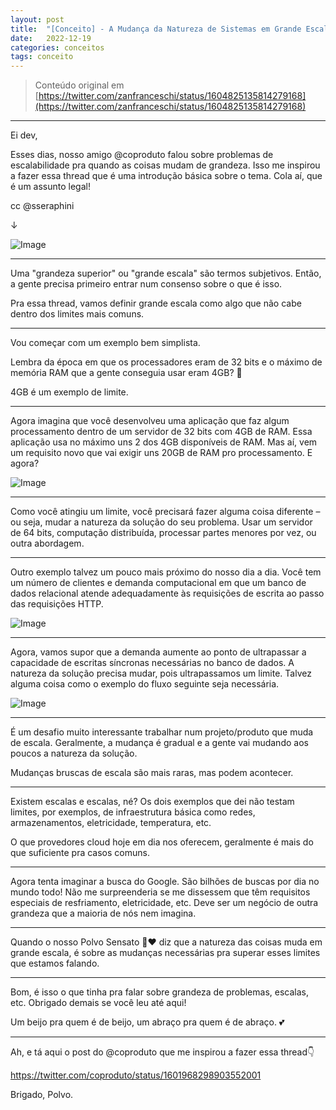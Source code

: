 ```yaml
---
layout: post
title:  "[Conceito] - A Mudança da Natureza de Sistemas em Grande Escala"
date:   2022-12-19
categories: conceitos
tags: conceito
---
```

> Conteúdo original em [https://twitter.com/zanfranceschi/status/1604825135814279168](https://twitter.com/zanfranceschi/status/1604825135814279168)

---

Ei dev,

Esses dias, nosso amigo @coproduto falou sobre problemas de escalabilidade pra quando as coisas mudam de grandeza. Isso me inspirou a fazer essa thread que é uma introdução básica sobre o tema. Cola aí, que é um assunto legal!

cc @sseraphini

↓

![Image](https://dev-to-uploads.s3.amazonaws.com/uploads/articles/bpvkqtiikcnzd64zp53z.png)

---

Uma "grandeza superior" ou "grande escala" são termos subjetivos. Então, a gente precisa primeiro entrar num consenso sobre o que é isso.

Pra essa thread, vamos definir grande escala como algo que não cabe dentro dos limites mais comuns.

---

Vou começar com um exemplo bem simplista.

Lembra da época em que os processadores eram de 32 bits e o máximo de memória RAM que a gente conseguia usar eram 4GB? 🥲

4GB é um exemplo de limite.

---

Agora imagina que você desenvolveu uma aplicação que faz algum processamento dentro de um servidor de 32 bits com 4GB de RAM. Essa aplicação usa no máximo uns 2 dos 4GB disponíveis de RAM. Mas aí, vem um requisito novo que vai exigir uns 20GB de RAM pro processamento. E agora?

![Image](https://dev-to-uploads.s3.amazonaws.com/uploads/articles/4pxyj7l1jpxck1h6rryw.png)

---

Como você atingiu um limite, você precisará fazer alguma coisa diferente – ou seja, mudar a natureza da solução do seu problema. Usar um servidor de 64 bits, computação distribuída, processar partes menores por vez, ou outra abordagem.

---

Outro exemplo talvez um pouco mais próximo do nosso dia a dia. Você tem um número de clientes e demanda computacional em que um banco de dados relacional atende adequadamente às requisições de escrita ao passo das requisições HTTP.

![Image](https://dev-to-uploads.s3.amazonaws.com/uploads/articles/hpj0xg51uugdph2q6n70.png)

---

Agora, vamos supor que a demanda aumente ao ponto de ultrapassar a capacidade de escritas síncronas necessárias no banco de dados. A natureza da solução precisa mudar, pois ultrapassamos um limite. Talvez alguma coisa como o exemplo do fluxo seguinte seja necessária.

![Image](https://dev-to-uploads.s3.amazonaws.com/uploads/articles/dekws3ogq3iji7kyoqs2.png)

---

É um desafio muito interessante trabalhar num projeto/produto que muda de escala. Geralmente, a mudança é gradual e a gente vai mudando aos poucos a natureza da solução.

Mudanças bruscas de escala são mais raras, mas podem acontecer.

---

Existem escalas e escalas, né? Os dois exemplos que dei não testam limites, por exemplos, de infraestrutura básica como redes, armazenamentos, eletricidade, temperatura, etc.

O que provedores cloud hoje em dia nos oferecem, geralmente é mais do que suficiente pra casos comuns.

---

Agora tenta imaginar a busca do Google. São bilhões de buscas por dia no mundo todo! Não me surpreenderia se me dissessem que têm requisitos especiais de resfriamento, eletricidade, etc. Deve ser um negócio de outra grandeza que a maioria de nós nem imagina.

---

Quando o nosso Polvo Sensato 🐙♥️ diz que a natureza das coisas muda em grande escala, é sobre as mudanças necessárias pra superar esses limites que estamos falando.

---

Bom, é isso o que tinha pra falar sobre grandeza de problemas, escalas, etc. Obrigado demais se você leu até aqui!

Um beijo pra quem é de beijo, um abraço pra quem é de abraço. 💕

---

Ah, e tá aqui o post do @coproduto que me inspirou a fazer essa thread👇

https://twitter.com/coproduto/status/1601968298903552001

Brigado, Polvo.
